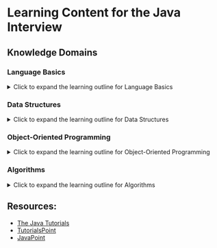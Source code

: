 # Learning Content for the Java Interview

## Knowledge Domains

### Language Basics 

<details>
<summary>Click to expand the learning outline for Language Basics</summary>
<table>
 <tr>
  <td>Knowledge Domain</td>
  <td>Topic</td>
  <td>Sub Topics</td>
 </tr>
 <tr>
  <td rowspan=38>Language Basics</td>
  <td>Java Releases and Evolution</td>
  <td>&nbsp;</td>
 </tr>
 <tr>
  <td>Compilation</td>
  <td>&nbsp;</td>
 </tr>
 <tr>
  <td rowspan=4>Running Java Code</td>
  <td>Java Virtual Machine</td>
 </tr>
 <tr>
  <td>Java Runtime Environment</td>
 </tr>
 <tr>
  <td>Java Development Toolkit</td>
 </tr>
 <tr>
  <td>Class Path</td>
 </tr>
 <tr>
  <td rowspan=7>Variables</td>
  <td>Declaration and Initialization</td>
 </tr>
 <tr>
  <td>Memory Location and Lifecycle</td>
 </tr>
 <tr>
  <td>Garbage Collection</td>
 </tr>
 <tr>
  <td>Primitive Types</td>
 </tr>
 <tr>
  <td>Non-Primitive Types</td>
 </tr>
 <tr>
  <td>Casting</td>
 </tr>
 <tr>
  <td>Final Variables</td>
 </tr>
 <tr>
  <td rowspan=4>Methods</td>
  <td>Signature</td>
 </tr>
 <tr>
  <td>Static Method</td>
 </tr>
 <tr>
  <td>Instance Method</td>
 </tr>
 <tr>
  <td>Pass by Value or Pass by Reference</td>
 </tr>
 <tr>
  <td>OperatorPrecedence</td>
  <td>&nbsp;</td>
 </tr>
 <tr>
  <td>Math Operations</td>
  <td>&nbsp;</td>
 </tr>
 <tr>
  <td>String Manipulation</td>
  <td>&nbsp;</td>
 </tr>
 <tr>
  <td rowspan=2>Conditionals</td>
  <td> If Statement</td>
 </tr>
 <tr>
  <td>Switch Statement</td>
 </tr>
 <tr>
  <td rowspan=4>Loops</td>
  <td>For Loop</td>
 </tr>
 <tr>
  <td>While Loop</td>
 </tr>
 <tr>
  <td>Do-While Loop</td>
 </tr>
 <tr>
  <td>Recursion</td>
 </tr>
 <tr>
  <td rowspan=3>I/O Streams</td>
  <td>Standard Input</td>
 </tr>
 <tr>
  <td>Standard Output</td>
 </tr>
 <tr>
  <td>Standard Error</td>
 </tr>
 <tr>
  <td rowspan=2>Exceptions</td>
  <td>Checked Exception</td>
 </tr>
 <tr>
  <td>Unchecked Exception</td>
 </tr>
 <tr>
  <td rowspan=5>Multi-Threading (Basic)</td>
  <td>Process</td>
 </tr>
 <tr>
  <td>Thread</td>
 </tr>
 <tr>
  <td>Fork / Join</td>
 </tr>
 <tr>
  <td>Mutex</td>
 </tr>
 <tr>
  <td>Race Condition</td>
 </tr>
 <tr>
  <td>Generic</td>
  <td>&nbsp;</td>
 </tr>
 <tr>
  <td>Differences between C++ and Java</td>
  <td>&nbsp;</td>
 </tr>
</table>
</details>

### Data Structures 
<details>
<summary>Click to expand the learning outline for Data Structures</summary>

<table>
 <tr>
  <td>Knowledge Domain</td>
  <td>Topic</td>
  <td>Sub Topics</td>
 </tr>
 <tr>
  <td rowspan=22>Data Structures</td>
  <td>Array</td>
  <td>&nbsp;</td>
 </tr>
 <tr>
  <td>Collection Interface</td>
  <td>&nbsp;</td>
 </tr>
 <tr>
  <td rowspan=2>List</td>
  <td>ArrayList</td>
 </tr>
 <tr>
  <td>LinkedList</td>
 </tr>
 <tr>
  <td rowspan=2>Set</td>
  <td>HashSet</td>
 </tr>
 <tr>
  <td>TreeSet</td>
 </tr>
 <tr>
  <td rowspan=2>Map</td>
  <td>HashMap</td>
 </tr>
 <tr>
  <td>TreeMap</td>
 </tr>
 <tr>
  <td>Stack</td>
  <td>&nbsp;</td>
 </tr>
 <tr>
  <td rowspan=2>Queue</td>
  <td>Deque</td>
 </tr>
 <tr>
  <td>Priority Queue</td>
 </tr>
 <tr>
  <td rowspan=2>Tree</td>
  <td>
  Binary Tree</td>
 </tr>
 <tr>
  <td>BST</td>
 </tr>
 <tr>
  <td rowspan=4>Graph</td>
  <td>Directed</td>
 </tr>
 <tr>
  <td>Undirected</td>
 </tr>
 <tr>
  <td>Acyclic Graph</td>
 </tr>
 <tr>
  <td>DAG</td>
 </tr>
 <tr>
  <td rowspan=5>Manipulating Data Structures</td>
  <td>Arrays</td>
 </tr>
 <tr>
  <td>Collections</td>
 </tr>
 <tr>
  <td>Iterations</td>
 </tr>
 <tr>
  <td>Lambda Expressions</td>
 </tr>
 <tr>
  <td>Streams</td>
 </tr>
</table>

</details>

### Object-Oriented Programming 
<details>
<summary>Click to expand the learning outline for Object-Oriented Programming</summary>

<table>
 <tr>
  <td>Knowledge Domain</td>
  <td>Topic</td>
  <td>Sub Topics</td>
 </tr>
 <tr>
  <td rowspan=36>Object Oriented Programming</td>
  <td rowspan=15>Class &amp;Object</td>
  <td>What are Classes and Objects?</td>
 </tr>
 <tr>
  <td>Instantiation and the life cycle of an object</td>
 </tr>
 <tr>
  <td>Declaring and Implementing a Class</td>
 </tr>
 <tr>
  <td>Access Modifiers</td>
 </tr>
 <tr>
  <td>Data Member</td>
 </tr>
 <tr>
  <td>Method</td>
 </tr>
 <tr>
  <td>Types of Constructors</td>
 </tr>
 <tr>
  <td>Nested Class</td>
 </tr>
 <tr>
  <td>Accessor</td>
 </tr>
 <tr>
  <td>Static Variable</td>
 </tr>
 <tr>
  <td>Static Method</td>
 </tr>
 <tr>
  <td>Final Class</td>
 </tr>
 <tr>
  <td>Final Method</td>
 </tr>
 <tr>
  <td>Enum</td>
 </tr>
 <tr>
  <td>Date / Time Objects</td>
 </tr>
 <tr>
  <td rowspan=5>Inheritance</td>
  <td>What is Inheritance?</td>
 </tr>
 <tr>
  <td>Types of Inheritance</td>
 </tr>
 <tr>
  <td>Advantages of Inheritance</td>
 </tr>
 <tr>
  <td>Object Class</td>
 </tr>
 <tr>
  <td>Casting and instanceof</td>
 </tr>
 <tr>
  <td rowspan=4>Polymorphism</td>
  <td>What is Polymorphism?</td>
 </tr>
 <tr>
  <td>Method Overriding</td>
 </tr>
 <tr>
  <td>Method Overloading</td>
 </tr>
 <tr>
  <td>Static vs. Dynamic Polymorphism</td>
 </tr>
 <tr>
  <td rowspan=5>Abstract Classes and Interfaces</td>
  <td>Abstraction</td>
 </tr>
 <tr>
  <td>Abstract Classes</td>
 </tr>
 <tr>
  <td>Abstract Methods</td>
 </tr>
 <tr>
  <td>Interfaces</td>
 </tr>
 <tr>
  <td>Multiple Inheritance</td>
 </tr>
 <tr>
  <td rowspan=7>Further OOP Principles</td>
  <td>Composition</td>
 </tr>
 <tr>
  <td>Composition vs. Inheritance: Advantages and Disadvantages</td>
 </tr>
 <tr>
  <td>Association</td>
 </tr>
 <tr>
  <td>Aggregation</td>
 </tr>
 <tr>
  <td>Encapsulation</td>
 </tr>
 <tr>
  <td>Single Responsibility Principle</td>
 </tr>
 <tr>
  <td>Open/Closed Principle</td>
 </tr>
</table>
</details>

### Algorithms
<details>
<summary>Click to expand the learning outline for Algorithms</summary>

<table>
 <tr>
  <td>Knowledge Domain</td>
  <td>Topic</td>
  <td>Sub Topics</td>
 </tr>
 <tr>
  <td rowspan=29>Algorithms</td>
  <td>Time Complexity</td>
  <td>&nbsp;</td>
 </tr>
 <tr>
  <td>SpaceComplexity</td>
  <td>&nbsp;</td>
 </tr>
 <tr>
  <td rowspan=12>Techniques</td>
  <td>Brute Force Algorithms</td>
 </tr>
 <tr>
  <td>Greedy Algorithms</td>
 </tr>
 <tr>
  <td>Divide and Conquer Algorithms</td>
 </tr>
 <tr>
  <td>Two Pointers Technique</td>
 </tr>
 <tr>
  <td>Fast and Slow Pointers Technique</td>
 </tr>
 <tr>
  <td>Merge Intervals Technique</td>
 </tr>
 <tr>
  <td>Sliding Window Technique</td>
 </tr>
 <tr>
  <td>Cyclic Sort Technique</td>
 </tr>
 <tr>
  <td>Subsets Technique</td>
 </tr>
 <tr>
  <td>Topological Sort</td>
 </tr>
 <tr>
  <td>Top K Elements Technique</td>
 </tr>
 <tr>
  <td>Min Heaps and Max Heaps Technique</td>
 </tr>
 <tr>
  <td rowspan=7>Sorting</td>
  <td>Selection Sort</td>
 </tr>
 <tr>
  <td>Bubble Sort</td>
 </tr>
 <tr>
  <td>Insertion Sort</td>
 </tr>
 <tr>
  <td>Merge Sort</td>
 </tr>
 <tr>
  <td>Quick Sort</td>
 </tr>
 <tr>
  <td>Heap Sort</td>
 </tr>
 <tr>
  <td>Bucket Sort</td>
 </tr>
 <tr>
  <td rowspan=4>Searching</td>
  <td>Tree Traversal Algorithms (Pre-order, In-Order, Post-Order)</td>
 </tr>
 <tr>
  <td>Graph Traversal Algorithms (BFS, DFS)</td>
 </tr>
 <tr>
  <td>Linear Search</td>
 </tr>
 <tr>
  <td>Binary Search</td>
 </tr>
 <tr>
  <td rowspan=4>Recursion</td>
  <td>Iterative vs. Recursive Approach</td>
 </tr>
 <tr>
  <td>Memory Utilization of a Recursive Approach</td>
 </tr>
 <tr>
  <td>Maintaining Intermediate Results while Using Recursion</td>
 </tr>
 <tr>
  <td>Constructing the Recursive Calls and Determining the Base Case</td>
 </tr>
</table>
</details>

## Resources:

- [The Java Tutorials](https://docs.oracle.com/javase/tutorial/)
- [TutorialsPoint](https://www.tutorialspoint.com/java/index.htm)
- [JavaPoint](https://www.javatpoint.com/java-tutorial)